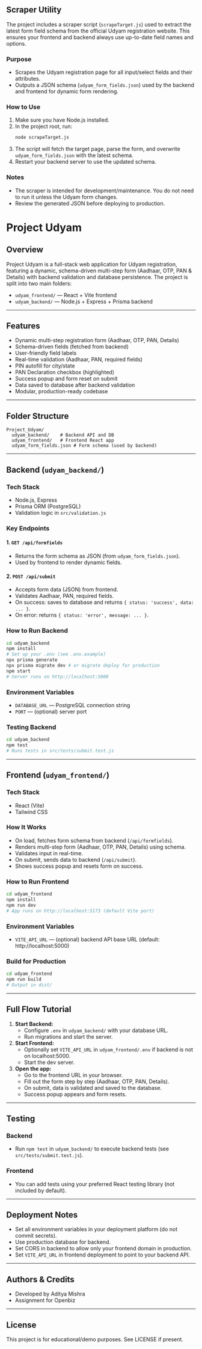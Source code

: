 ## Scraper Utility

The project includes a scraper script (`scrapeTarget.js`) used to extract the latest form field schema from the official Udyam registration website. This ensures your frontend and backend always use up-to-date field names and options.

### Purpose
- Scrapes the Udyam registration page for all input/select fields and their attributes.
- Outputs a JSON schema (`udyam_form_fields.json`) used by the backend and frontend for dynamic form rendering.

### How to Use
1. Make sure you have Node.js installed.
2. In the project root, run:
	```bash
	node scrapeTarget.js
	```
3. The script will fetch the target page, parse the form, and overwrite `udyam_form_fields.json` with the latest schema.
4. Restart your backend server to use the updated schema.

### Notes
- The scraper is intended for development/maintenance. You do not need to run it unless the Udyam form changes.
- Review the generated JSON before deploying to production.

# Project Udyam

## Overview

Project Udyam is a full-stack web application for Udyam registration, featuring a dynamic, schema-driven multi-step form (Aadhaar, OTP, PAN & Details) with backend validation and database persistence. The project is split into two main folders:

- `udyam_frontend/` — React + Vite frontend
- `udyam_backend/` — Node.js + Express + Prisma backend

---

## Features

- Dynamic multi-step registration form (Aadhaar, OTP, PAN, Details)
- Schema-driven fields (fetched from backend)
- User-friendly field labels
- Real-time validation (Aadhaar, PAN, required fields)
- PIN autofill for city/state
- PAN Declaration checkbox (highlighted)
- Success popup and form reset on submit
- Data saved to database after backend validation
- Modular, production-ready codebase

---

## Folder Structure

```
Project_Udyam/
  udyam_backend/    # Backend API and DB
  udyam_frontend/   # Frontend React app
  udyam_form_fields.json # Form schema (used by backend)
```

---

## Backend (`udyam_backend/`)

### Tech Stack
- Node.js, Express
- Prisma ORM (PostgreSQL)
- Validation logic in `src/validation.js`

### Key Endpoints

#### 1. `GET /api/formfields`
- Returns the form schema as JSON (from `udyam_form_fields.json`).
- Used by frontend to render dynamic fields.

#### 2. `POST /api/submit`
- Accepts form data (JSON) from frontend.
- Validates Aadhaar, PAN, required fields.
- On success: saves to database and returns `{ status: 'success', data: ... }`.
- On error: returns `{ status: 'error', message: ... }`.

### How to Run Backend
```bash
cd udyam_backend
npm install
# Set up your .env (see .env.example)
npx prisma generate
npx prisma migrate dev # or migrate deploy for production
npm start
# Server runs on http://localhost:5000
```

### Environment Variables
- `DATABASE_URL` — PostgreSQL connection string
- `PORT` — (optional) server port

### Testing Backend
```bash
cd udyam_backend
npm test
# Runs tests in src/tests/submit.test.js
```

---

## Frontend (`udyam_frontend/`)

### Tech Stack
- React (Vite)
- Tailwind CSS

### How It Works
- On load, fetches form schema from backend (`/api/formfields`).
- Renders multi-step form (Aadhaar, OTP, PAN, Details) using schema.
- Validates input in real-time.
- On submit, sends data to backend (`/api/submit`).
- Shows success popup and resets form on success.

### How to Run Frontend
```bash
cd udyam_frontend
npm install
npm run dev
# App runs on http://localhost:5173 (default Vite port)
```

### Environment Variables
- `VITE_API_URL` — (optional) backend API base URL (default: http://localhost:5000)

### Build for Production
```bash
cd udyam_frontend
npm run build
# Output in dist/
```

---

## Full Flow Tutorial

1. **Start Backend:**
	- Configure `.env` in `udyam_backend/` with your database URL.
	- Run migrations and start the server.
2. **Start Frontend:**
	- Optionally set `VITE_API_URL` in `udyam_frontend/.env` if backend is not on localhost:5000.
	- Start the dev server.
3. **Open the app:**
	- Go to the frontend URL in your browser.
	- Fill out the form step by step (Aadhaar, OTP, PAN, Details).
	- On submit, data is validated and saved to the database.
	- Success popup appears and form resets.

---

## Testing

### Backend
- Run `npm test` in `udyam_backend/` to execute backend tests (see `src/tests/submit.test.js`).

### Frontend
- You can add tests using your preferred React testing library (not included by default).

---

## Deployment Notes

- Set all environment variables in your deployment platform (do not commit secrets).
- Use production database for backend.
- Set CORS in backend to allow only your frontend domain in production.
- Set `VITE_API_URL` in frontend deployment to point to your backend API.

---

## Authors & Credits

- Developed by Aditya Mishra 
- Assignment for Openbiz

---

## License

This project is for educational/demo purposes. See LICENSE if present.
